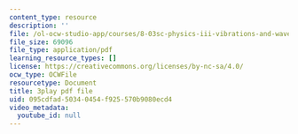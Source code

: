 ```yaml
---
content_type: resource
description: ''
file: /ol-ocw-studio-app/courses/8-03sc-physics-iii-vibrations-and-waves-fall-2016/095cdfad50340454f925570b9080ecd4_SnNmbVH5DAM.pdf
file_size: 69096
file_type: application/pdf
learning_resource_types: []
license: https://creativecommons.org/licenses/by-nc-sa/4.0/
ocw_type: OCWFile
resourcetype: Document
title: 3play pdf file
uid: 095cdfad-5034-0454-f925-570b9080ecd4
video_metadata:
  youtube_id: null
---
```

